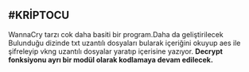 #KRİPTOCU
-------------------------------------------------------------
WannaCry tarzı cok daha basiti bir program.Daha da geliştirilecek
Bulunduğu dizinde txt uzantılı dosyaları bularak içeriğini okuyup 
aes ile şifreleyip vkng uzantılı dosyalar yaratıp içerisine yazıyor.
<b>Decrypt<b> fonksiyonu ayrı bir modül olarak kodlamaya devam edilecek. 